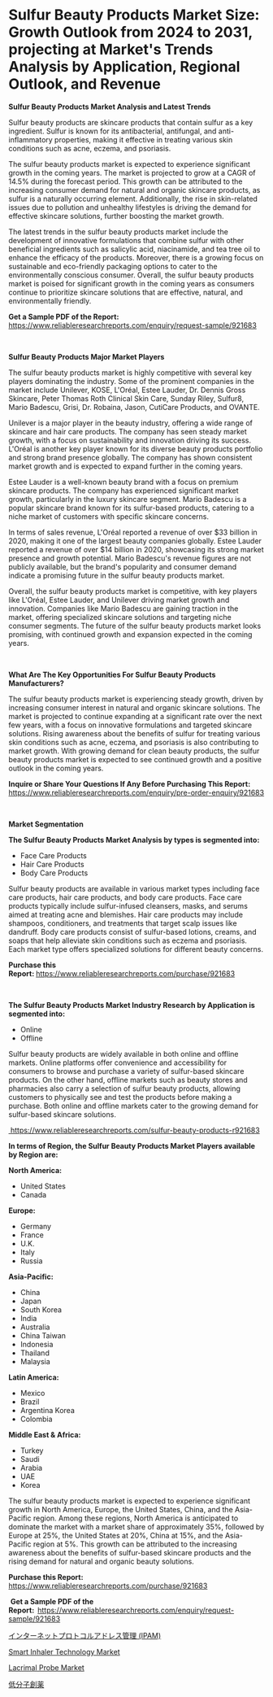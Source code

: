 <p><h1>Sulfur Beauty Products Market Size: Growth Outlook from 2024 to 2031, projecting at Market's Trends Analysis by Application, Regional Outlook, and Revenue</h1></p><p><strong>Sulfur Beauty Products Market Analysis and Latest Trends</strong></p>
<p><p>Sulfur beauty products are skincare products that contain sulfur as a key ingredient. Sulfur is known for its antibacterial, antifungal, and anti-inflammatory properties, making it effective in treating various skin conditions such as acne, eczema, and psoriasis. </p><p>The sulfur beauty products market is expected to experience significant growth in the coming years. The market is projected to grow at a CAGR of 14.5% during the forecast period. This growth can be attributed to the increasing consumer demand for natural and organic skincare products, as sulfur is a naturally occurring element. Additionally, the rise in skin-related issues due to pollution and unhealthy lifestyles is driving the demand for effective skincare solutions, further boosting the market growth.</p><p>The latest trends in the sulfur beauty products market include the development of innovative formulations that combine sulfur with other beneficial ingredients such as salicylic acid, niacinamide, and tea tree oil to enhance the efficacy of the products. Moreover, there is a growing focus on sustainable and eco-friendly packaging options to cater to the environmentally conscious consumer. Overall, the sulfur beauty products market is poised for significant growth in the coming years as consumers continue to prioritize skincare solutions that are effective, natural, and environmentally friendly.</p></p>
<p><strong>Get a Sample PDF of the Report:&nbsp;</strong> <a href="https://www.reliableresearchreports.com/enquiry/request-sample/921683">https://www.reliableresearchreports.com/enquiry/request-sample/921683</a></p>
<p>&nbsp;</p>
<p><strong>Sulfur Beauty Products Major Market Players</strong></p>
<p><p>The sulfur beauty products market is highly competitive with several key players dominating the industry. Some of the prominent companies in the market include Unilever, KOSE, L'Oréal, Estee Lauder, Dr. Dennis Gross Skincare, Peter Thomas Roth Clinical Skin Care, Sunday Riley, Sulfur8, Mario Badescu, Grisi, Dr. Robaina, Jason, CutiCare Products, and OVANTE.</p><p>Unilever is a major player in the beauty industry, offering a wide range of skincare and hair care products. The company has seen steady market growth, with a focus on sustainability and innovation driving its success. L'Oréal is another key player known for its diverse beauty products portfolio and strong brand presence globally. The company has shown consistent market growth and is expected to expand further in the coming years.</p><p>Estee Lauder is a well-known beauty brand with a focus on premium skincare products. The company has experienced significant market growth, particularly in the luxury skincare segment. Mario Badescu is a popular skincare brand known for its sulfur-based products, catering to a niche market of customers with specific skincare concerns.</p><p>In terms of sales revenue, L'Oréal reported a revenue of over $33 billion in 2020, making it one of the largest beauty companies globally. Estee Lauder reported a revenue of over $14 billion in 2020, showcasing its strong market presence and growth potential. Mario Badescu's revenue figures are not publicly available, but the brand's popularity and consumer demand indicate a promising future in the sulfur beauty products market.</p><p>Overall, the sulfur beauty products market is competitive, with key players like L'Oréal, Estee Lauder, and Unilever driving market growth and innovation. Companies like Mario Badescu are gaining traction in the market, offering specialized skincare solutions and targeting niche consumer segments. The future of the sulfur beauty products market looks promising, with continued growth and expansion expected in the coming years.</p></p>
<p>&nbsp;</p>
<p><strong>What Are The Key Opportunities For Sulfur Beauty Products Manufacturers?</strong></p>
<p><p>The sulfur beauty products market is experiencing steady growth, driven by increasing consumer interest in natural and organic skincare solutions. The market is projected to continue expanding at a significant rate over the next few years, with a focus on innovative formulations and targeted skincare solutions. Rising awareness about the benefits of sulfur for treating various skin conditions such as acne, eczema, and psoriasis is also contributing to market growth. With growing demand for clean beauty products, the sulfur beauty products market is expected to see continued growth and a positive outlook in the coming years.</p></p>
<p><strong>Inquire or Share Your Questions If Any Before Purchasing This Report:</strong> <a href="https://www.reliableresearchreports.com/enquiry/pre-order-enquiry/921683">https://www.reliableresearchreports.com/enquiry/pre-order-enquiry/921683</a></p>
<p>&nbsp;</p>
<p><strong>Market Segmentation</strong></p>
<p><strong>The Sulfur Beauty Products Market Analysis by types is segmented into:</strong></p>
<p><ul><li>Face Care Products</li><li>Hair Care Products</li><li>Body Care Products</li></ul></p>
<p><p>Sulfur beauty products are available in various market types including face care products, hair care products, and body care products. Face care products typically include sulfur-infused cleansers, masks, and serums aimed at treating acne and blemishes. Hair care products may include shampoos, conditioners, and treatments that target scalp issues like dandruff. Body care products consist of sulfur-based lotions, creams, and soaps that help alleviate skin conditions such as eczema and psoriasis. Each market type offers specialized solutions for different beauty concerns.</p></p>
<p><strong>Purchase this Report:&nbsp;</strong><a href="https://www.reliableresearchreports.com/purchase/921683">https://www.reliableresearchreports.com/purchase/921683</a></p>
<p>&nbsp;</p>
<p><strong>The Sulfur Beauty Products Market Industry Research by Application is segmented into:</strong></p>
<p><ul><li>Online</li><li>Offline</li></ul></p>
<p><p>Sulfur beauty products are widely available in both online and offline markets. Online platforms offer convenience and accessibility for consumers to browse and purchase a variety of sulfur-based skincare products. On the other hand, offline markets such as beauty stores and pharmacies also carry a selection of sulfur beauty products, allowing customers to physically see and test the products before making a purchase. Both online and offline markets cater to the growing demand for sulfur-based skincare solutions.</p></p>
<p><a href="https://www.reliableresearchreports.com/sulfur-beauty-products-r921683">&nbsp;https://www.reliableresearchreports.com/sulfur-beauty-products-r921683</a></p>
<p><strong>In terms of Region, the Sulfur Beauty Products Market Players available by Region are:</strong></p>
<p>
    <p> <strong> North America: </strong>
        <ul>
            <li>United States</li>
            <li>Canada</li>
        </ul>
        </p> 
    <p> <strong> Europe: </strong>
        <ul>
            <li>Germany</li>
            <li>France</li>
            <li>U.K.</li>
            <li>Italy</li>
            <li>Russia</li>
        </ul>
        </p> 
    <p> <strong> Asia-Pacific: </strong>
        <ul>
            <li>China</li>
            <li>Japan</li>
            <li>South Korea</li>
            <li>India</li>
            <li>Australia</li>
            <li>China Taiwan</li>
            <li>Indonesia</li>
            <li>Thailand</li>
            <li>Malaysia</li>
        </ul>
        </p> 
    <p> <strong> Latin America: </strong>
        <ul>
            <li>Mexico</li>
            <li>Brazil</li>
            <li>Argentina Korea</li>
            <li>Colombia</li>
        </ul>
        </p> 
    <p> <strong> Middle East & Africa: </strong>
        <ul>
            <li>Turkey</li>
            <li>Saudi</li>
            <li>Arabia</li>
            <li>UAE</li>
            <li>Korea</li>
        </ul>
    </p>
    </p>
<p><p>The sulfur beauty products market is expected to experience significant growth in North America, Europe, the United States, China, and the Asia-Pacific region. Among these regions, North America is anticipated to dominate the market with a market share of approximately 35%, followed by Europe at 25%, the United States at 20%, China at 15%, and the Asia-Pacific region at 5%. This growth can be attributed to the increasing awareness about the benefits of sulfur-based skincare products and the rising demand for natural and organic beauty solutions.</p></p>
<p><strong>Purchase this Report: </strong><a href="https://www.reliableresearchreports.com/purchase/921683">https://www.reliableresearchreports.com/purchase/921683</a></p>
<p>&nbsp;<strong>Get a Sample PDF of the Report:&nbsp;&nbsp;</strong><a href="https://www.reliableresearchreports.com/enquiry/request-sample/921683">https://www.reliableresearchreports.com/enquiry/request-sample/921683</a></p>
<p><strong></strong></p>
<p><p><a href="https://github.com/DwightHuels1/Market-Research-Report-List-2/blob/main/8487544173844.md">インターネットプロトコルアドレス管理 (IPAM)</a></p><p><a href="https://github.com/janetchuadff364/Market-Research-Report-List-1/blob/main/smart-inhaler-technology-market.md">Smart Inhaler Technology Market</a></p><p><a href="https://github.com/amirvaghari/Market-Research-Report-List-1/blob/main/lacrimal-probe-market.md">Lacrimal Probe Market</a></p><p><a href="https://github.com/JanickJohns/Market-Research-Report-List-1/blob/main/5024161173845.md">低分子創薬</a></p></p>